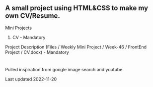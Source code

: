 ## A small project using HTML&CSS to make my own CV/Resume.
 

Mini Projects

1. CV - Mandatory

Project Description (Files / Weekly Mini Project / Week-46 / FrontEnd Project / CV.docx) - Mandatory

#

Pulled inspiration from google image search and youtube.

Last updated 2022-11-20

